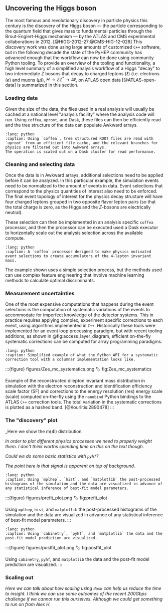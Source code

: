 ## Uncovering the Higgs boson

<!-- **TODO: Add overview of an analysis the recovers the Higgs in data**

_We can use a simplified Higgs boson analysis as an example.
This can be done either by using old open data as in AGC $H \to ZZ^*$ example ([notebook](https://agc.readthedocs.io/en/latest/atlas-open-data-hzz/HZZ_analysis_pipeline.html#ATLAS-Open-Data-H\rightarrow-ZZ^\star-with-ServiceX,-coffea,-cabinetry-&-pyhf)) or by using recent PHYSLITE Open Data.
**PHYSLITE Open Data have NOT been released by ATLAS yet.**_

_We should pedagogically introduce the Higgs boson and its decay to Z bosons and eventually leptons.
Additionally, we should talk about the backgrounds, which in this case originate from the simultaneous production of two Z boson that each one decays to a pair of same-flavour opposite-sign leptons.
Additionally, backgrounds could be induced by jets faking leptons, thus processes as Z+jets or $t\bar{t}$ production can contribute as well._ -->

The most famous and revolutionary discovery in particle physics this century is the discovery of the Higgs boson &mdash; the particle corresponding to the quantum field that gives mass to fundamental particles through the Brout-Englert-Higgs mechanism &mdash; by the ATLAS and CMS experimental collaborations in 2012. [@HIGG-2012-27;@CMS-HIG-12-028]
This discovery work was done using large amounts of customized `C++` software, but in the following decade the state of the PyHEP community has advanced enough that the workflow can now be done using community Python tooling.
To provide an overview of the tooling and functionality, a high level summary of a simplified analysis workflow of a Higgs "decay" to two intermediate $Z$ bosons that decay to charged leptons $(\ell)$ (i.e. electrons ($e$) and muons ($\mu$)), $H \to Z Z^{*} \to 4 \ell$, on ATLAS open data [@ATLAS-open-data] is summarized in this section.

### Loading data

<!-- _`uproot` and `awkward` usage to load particle physics data into jagged arrays_ -->

Given the size of the data, the files used in a real analysis will usually be cached at a national level "analysis facility" where the analysis code will run.
Using `coffea`, `uproot`, and Dask, these files can then be efficiently read and the tree structure of the data can populate Awkward arrays.

<!-- https://mystmd.org/guide/directives#directive-include -->
```{include} code/read.py
:lang: python
:caption: Using `coffea`, tree structured ROOT files are read with `uproot` from an efficient file cache, and the relevant branches for physics are filtered out into Awkward arrays.
The operation is scaled out on a Dask cluster for read performance.
```

### Cleaning and selecting data

<!-- _If we start from PHYSLITE data one needs to apply some lepton quality criteria (e.g. ID, isolation, etc.).
AGC data will be probably cleaned already but we can still describe.
Data selection refers to something like 4 leptons that have the same flavour in pairs and each pair has sum of charge 0.
This selection will reflect the decay channel described above._ -->

Once the data is in Awkward arrays, additional selections need to be applied before it can be analyzed.
In this particular example, the simulation events need to be normalized to the amount of events in data.
Event selections that correspond to the physics quantities of interest also need to be enforced.
The final event topology of interest for the physics decay structure will have four charged leptons grouped in two opposite flavor lepton pairs (so that the total charge is zero, as the Higgs and the $Z$-bosons are electrically neutral).

These selection can then be implemented in an analysis specific `coffea` processor, and then the processor can be executed used a Dask executor to horizontally scale out the analysis selection across the available compute.

```{include} code/coffea.py
:lang: python
:caption: A `coffea` processor designed to make physics motivated event selections to create accumulators of the 4-lepton invariant mass.
```

The example shown uses a simple selection process, but the methods used can use complex feature engineering that involve machine learning methods to calculate optimal discriminants.

### Measurement uncertainties

<!-- _Here we can introduce the notion of experimental systematic uncertainties to account for imperfect knowledge of the ATLAS detector.
This is the time to talk about how we used `nanobind` to port legacy C++ tools in Python._

_We need to think how to demonstrate that.
It might only makes sense if we start from PHYSLITE data but I am not so sure...
To simplify things we can show nominal plus and up and a down variation.
This will look like three histograms as Matthias has showed in the [Zee_demo.ipynb](https://gitlab.cern.ch/gstark/pycolumnarprototype/-/blob/py_el_tool_test/Zee_demo.ipynb)._ -->

One of the most expensive computations that happens during the event selections is the computation of systematic variations of the events to accommodate for imperfect knowledge of the detector systems.
This in practice requires applying complex, experiment specific corrections to each event, using algorithms implemented in `C++`.
Historically these tools were implemented for an event loop processing paradigm, but with recent tooling additions, as shown in @fig:access_layer_diagram, efficient on-the-fly systematic corrections can be computed for array programming paradigms.

```{include} code/corrections.py
:lang: python
:caption: Simplified example of what the Python API for a systematic correction tool with a columnar implementation looks like.
```

:::{figure} figures/Zee_mc_systematics.png
:label: fig:Zee_mc_systematics

Example of the reconstructed dilepton invariant mass distribution in simulation with the electron reconstruction and identification efficiency scale factor (SF) and corrections to the energy resolution (res) energy scale (scale) computed on-the-fly using the `nanobind` Python bindings to the ATLAS `C++` correction tools.
The total variation in the systematic corrections is plotted as a hashed band. [@Kourlitis:2890478]
:::

<!-- ### Feature engineering

_This is a fancy term for calculating the 4-lepton invariant mass which will be used as a discriminant.
We can briefly expand on the usage of ML techniques to calculate more convolved discriminants in complex realistic analyses._ -->

### The "discovery" plot

_Here we show the m(4l) distribution.

_In order to plot different physics processes we need to properly weight them.
I don't think worths spending time on this on the text though._

_Could we do some basic statistics with `pyhf`?_

_The point here is that signal is apparent on top of background._


```{include} code/prefit_plot.py
:lang: python
:caption: Using `mplhep`, `hist`, and `matplotlib` the post-processed histograms of the simulation and the data are visualized in advance of any statistical inference of best-fit model parameters.
```

:::{figure} figures/prefit_plot.png
:label: fig:prefit_plot

Using `mplhep`, `hist`, and `matplotlib` the post-processed histograms of the simulation and the data are visualized in advance of any statistical inference of best-fit model parameters.
:::

```{include} code/postfit_plot.py
:lang: python
:caption: Using `cabinetry`, `pyhf`, and `matplotlib` the data and the post-fit model prediction are visualized.
```

:::{figure} figures/postfit_plot.png
:label: fig:postfit_plot

Using `cabinetry`, `pyhf`, and `matplotlib` the data and the post-fit model prediction are visualized.
:::

### Scaling out

_Here we can talk about how scaling using `dask` can help us reduce the time to insight.
I think we can use some outcomes of the recent 200Gbps challenge if we cannot run this ourselves.
Although we could get something to run on from Alex H._
